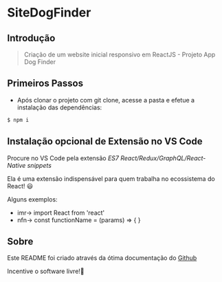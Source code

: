 # SiteDogFinder

## Introdução

> Criação de um website inicial responsivo em ReactJS - Projeto App Dog Finder

## Primeiros Passos

- Após clonar o projeto com git clone, acesse a pasta e efetue a instalação das dependências:
```sh
$ npm i 
```


## Instalação opcional de Extensão no VS Code

Procure no VS Code pela extensão _ES7 React/Redux/GraphQL/React-Native snippets_

Ela é uma extensão indispensável para quem trabalha no ecossistema do React! 😃

Alguns exemplos:

- imr→	import React from 'react'
- nfn→	const functionName = (params) => { }


## Sobre
Este README foi criado através da ótima documentação do [Github](https://docs.github.com/en/github/writing-on-github/basic-writing-and-formatting-syntax)

Incentive o software livre!🐧
